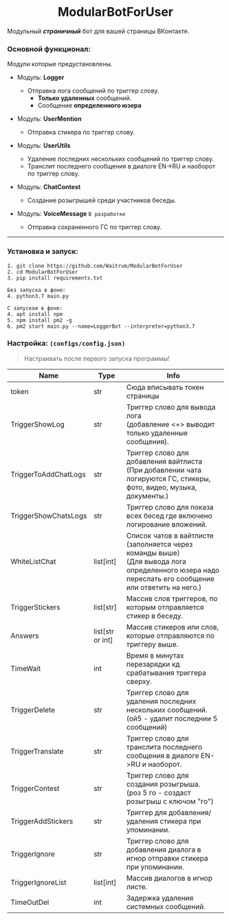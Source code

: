 <h1 align="center">ModularBotForUser</h1>

Модульный _**страничный**_ бот для вашей страницы ВКонтакте.

### Основной функционал:

Модули которые предустановлены.

* Модуль: **Logger**
    * Отправка лога сообщений по триггер слову.
        * **Только удаленных** сообщений.
        * Сообщение **определенного юзера**

* Модуль: **UserMention**
    * Отправка стикера по триггер слову.

* Модуль: **UserUtils**
    * Удаление последних нескольких сообщений по триггер слову.
    * Транслит последнего сообщения в диалоге EN->RU и наоборот по триггер слову.

* Модуль: **ChatContest**
    * Создание розыгрышей среди участников беседы. 

* Модуль: **VoiceMessage** `В разработке`
    * Отправка сохраненного ГС по триггер слову.
---

### Установка и запуск:
```
1. git clone https://github.com/Waitrum/ModularBotForUser
2. cd ModularBotForUser
3. pip install requirements.txt

Без запуска в фоне:
4. python3.7 main.py

С запускои в фоне:
4. apt install npm
5. npm install pm2 -g
6. pm2 start main.py --name=LoggerBot --interpreter=python3.7
```




### Настройка: `(configs/config.json)`
> Настраивать после первого запуска программы!

Name | Type | Info
--- | --- | ---
token                | str              | Сюда вписывать токен страницы
TriggerShowLog       | str              | Триггер слово для вывода лога <br> (добавление <+> выводит только удаленные сообщения).
TriggerToAddChatLogs | str              | Триггер слово для добавления вайтлиста<br>(При добавлении чата логируются ГС, стикеры, фото, видео, музыка, документы.)
TriggerShowChatsLogs | str              | Триггер слово для показа всех бесед где включено логирование вложений.
WhiteListChat        | list[int]        | Список чатов в вайтлисте (заполняется через команды выше)<br>(Для вывода лога определенного юзера надо переслать его сообщение или ответить на него.)
TriggerStickers      | list[str]        | Массив слов триггеров, по которым отправляется стикер в беседу.
Answers              | list[str or int] | Массив стикеров или слов, которые отправляются по триггеру выше.
TimeWait             | int              | Время в минутах перезарядки кд срабатывания триггера сверху.
TriggerDelete        | str              | Триггер слово для удаления последних нескольких сообщений.<br>(ой5 - удалит последнии 5 сообщений)
TriggerTranslate     | str              | Триггер слово для транслита последнего сообщения в диалоге EN->RU и наоборот.
TriggerContest       | str              | Триггер слово для создания розыгрыша.<br>(роз 5 го - создаст розыгрыш с ключом "го")
TriggerAddStickers   | str              | Триггер для добавления/удаления стикера при упоминании.
TriggerIgnore        | str              | Триггер слово для добавления диалога в игнор отправки стикера при упоминании.
TriggerIgnoreList    | list[int]        | Массив диалогов в игнор листе.
TimeOutDel           | int              | Задержка удаления системных сообщений.